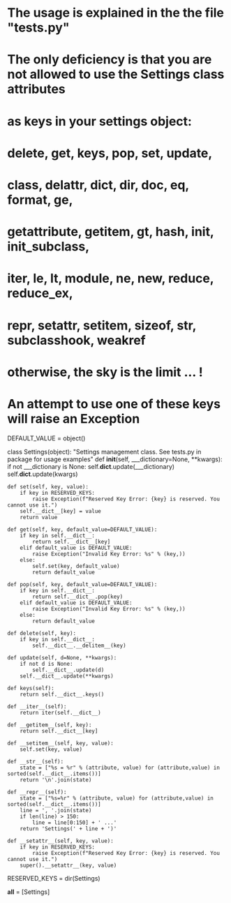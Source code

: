 # The usage is explained in the the file "tests.py"
# The only deficiency is that you are not allowed to use the Settings class attributes
# as keys in your settings object:
#   delete, get, keys, pop, set, update,
#   __class__, __delattr__, __dict__, __dir__, __doc__, __eq__, __format__, __ge__,
#   __getattribute__, __getitem__, __gt__, __hash__, __init__, __init_subclass__,
#   __iter__, __le__, __lt__, __module__, __ne__, __new__, __reduce__, __reduce_ex__,
#   __repr__, __setattr__, __setitem__, __sizeof__, __str__, __subclasshook__, __weakref__
# otherwise, the sky is the limit ... !
# An attempt to use one of these keys will raise an Exception

DEFAULT_VALUE = object()

class Settings(object):
    "Settings management class. See tests.py in package for usage examples"
    def __init__(self, ___dictionary=None, **kwargs):
        if not ___dictionary is None:
            self.__dict__.update(___dictionary)
        self.__dict__.update(kwargs)

    def set(self, key, value):
        if key in RESERVED_KEYS:
            raise Exception(f"Reserved Key Error: {key} is reserved. You cannot use it.")
        self.__dict__[key] = value
        return value

    def get(self, key, default_value=DEFAULT_VALUE):
        if key in self.__dict__:
            return self.__dict__[key]
        elif default_value is DEFAULT_VALUE:
            raise Exception("Invalid Key Error: %s" % (key,))
        else:
            self.set(key, default_value)
            return default_value

    def pop(self, key, default_value=DEFAULT_VALUE):
        if key in self.__dict__:
            return self.__dict__.pop(key)
        elif default_value is DEFAULT_VALUE:
            raise Exception("Invalid Key Error: %s" % (key,))
        else:
            return default_value

    def delete(self, key):
        if key in self.__dict__:
            self.__dict__.__delitem__(key)

    def update(self, d=None, **kwargs):
        if not d is None:
            self.__dict__.update(d)
        self.__dict__.update(**kwargs)

    def keys(self):
        return self.__dict__.keys()

    def __iter__(self):
        return iter(self.__dict__)

    def __getitem__(self, key):
        return self.__dict__[key]

    def __setitem__(self, key, value):
        self.set(key, value)

    def __str__(self):
        state = ["%s = %r" % (attribute, value) for (attribute,value) in sorted(self.__dict__.items())]
        return '\n'.join(state)

    def __repr__(self):
        state = ["%s=%r" % (attribute, value) for (attribute,value) in sorted(self.__dict__.items())]
        line = ', '.join(state)
        if len(line) > 150:
            line = line[0:150] + ' ...'
        return 'Settings(' + line + ')'

    def __setattr__(self, key, value):
        if key in RESERVED_KEYS:
            raise Exception(f"Reserved Key Error: {key} is reserved. You cannot use it.")
        super().__setattr__(key, value)

RESERVED_KEYS = dir(Settings)

__all__ = [Settings]
